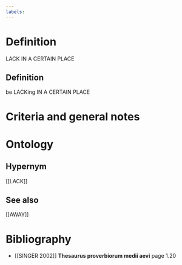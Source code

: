 ```yaml
---
labels: 
---
```


# Definition
LACK IN A CERTAIN PLACE
## Definition
be LACKing IN A CERTAIN PLACE
# Criteria and general notes
# Ontology

## Hypernym
[[LACK]]
## See also
[[AWAY]]
# Bibliography
- [[SINGER 2002]]
**Thesaurus proverbiorum medii aevi** page 1.20

